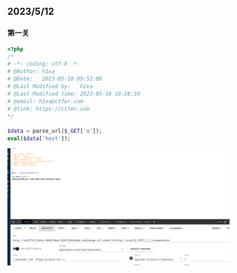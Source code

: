 ## 2023/5/12
### 第一关
```php
<?php  
/*  
# -*- coding: utf-8 -*-  
# @Author: h1xa  
# @Date:   2023-05-10 09:52:06  
# @Last Modified by:   h1xa  
# @Last Modified time: 2023-05-10 10:58:34  
# @email: h1xa@ctfer.com  
# @link: https://ctfer.com  
*/  
  
$data = parse_url($_GET['u']);   
eval($data['host']);
```

![](attachments/Pasted%20image%2020230515152602.png)

